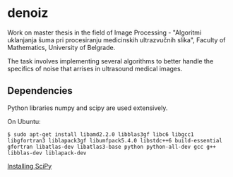 denoiz
======

Work on master thesis in the field of Image Processing - "Algoritmi uklanjanja šuma pri procesiranju medicinskih ultrazvučnih slika", Faculty of Mathematics, University of Belgrade.

The task involves implementing several algorithms to better handle the specifics of noise that arrises in ultrasound medical images.

Dependencies
------------
Python libraries numpy and scipy are used extensively.

On Ubuntu:
```shell
$ sudo apt-get install libamd2.2.0 libblas3gf libc6 libgcc1 libgfortran3 liblapack3gf libumfpack5.4.0 libstdc++6 build-essential gfortran libatlas-dev libatlas3-base python python-all-dev gcc g++ libblas-dev liblapack-dev
```

[Installing SciPy](http://www.scipy.org/install.html)

